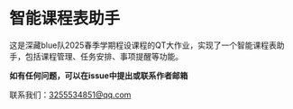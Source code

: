 # 智能课程表助手
这是深藏blue队2025春季学期程设课程的QT大作业，实现了一个智能课程表助手，包括课程管理、任务安排、事项提醒等功能。

**如有任何问题，可以在issue中提出或联系作者邮箱**

联系我们：3255534851@qq.com
